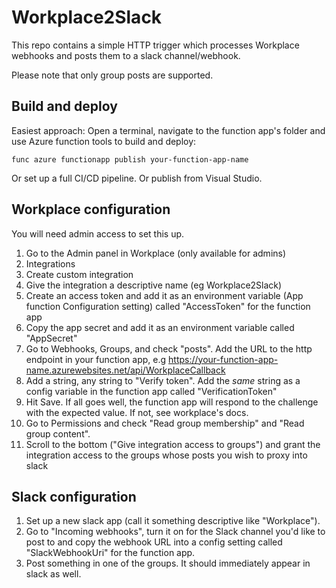 # Workplace2Slack

This repo contains a simple HTTP trigger which processes Workplace webhooks and posts them to a slack channel/webhook.

Please note that only group posts are supported.

## Build and deploy
Easiest approach: Open a terminal, navigate to the function app's folder and use Azure function tools to build and deploy:
```
func azure functionapp publish your-function-app-name
```
Or set up a full CI/CD pipeline. Or publish from Visual Studio.

## Workplace configuration

You will need admin access to set this up.

1. Go to the Admin panel in Workplace (only available for admins)
2. Integrations
3. Create custom integration
4. Give the integration a descriptive name (eg Workplace2Slack)
5. Create an access token and add it as an environment variable (App function Configuration setting) called "AccessToken" for the function app
6. Copy the app secret and add it as an environment variable called "AppSecret"
6. Go to Webhooks, Groups, and check "posts". Add the URL to the http endpoint in your function app, e.g https://your-function-app-name.azurewebsites.net/api/WorkplaceCallback
7. Add a string, any string to "Verify token". Add the _same_ string as a config variable in the function app called "VerificationToken"
8. Hit Save. If all goes well, the function app will respond to the challenge with the expected value. If not, see workplace's docs.
9. Go to Permissions and check "Read group membership" and "Read group content".
10. Scroll to the bottom ("Give integration access to groups") and grant the integration access to the groups whose posts you wish to proxy into slack

## Slack configuration
1. Set up a new slack app (call it something descriptive like "Workplace").
2. Go to "Incoming webhooks", turn it on for the Slack channel you'd like to post to and copy the webhook URL into a config setting called "SlackWebhookUri" for the function app.
3. Post something in one of the groups. It should immediately appear in slack as well.


